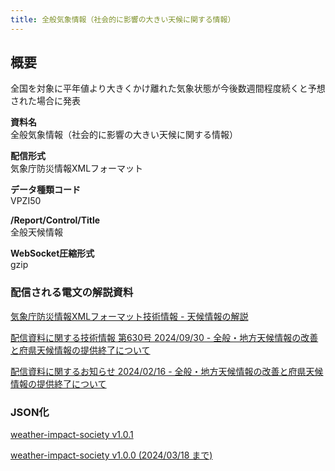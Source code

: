 ```yaml
---
title: 全般気象情報（社会的に影響の大きい天候に関する情報）
---
```


## 概要

全国を対象に平年値より大きくかけ離れた気象状態が今後数週間程度続くと予想された場合に発表

**資料名** <br/>
全般気象情報（社会的に影響の大きい天候に関する情報）

**配信形式** <br/>
気象庁防災情報XMLフォーマット

**データ種類コード** <br/>
VPZI50

**/Report/Control/Title** <br/>
全般天候情報

**WebSocket圧縮形式** <br/>
gzip

### 配信される電文の解説資料

[気象庁防災情報XMLフォーマット技術情報 - 天候情報の解説](https://dmdata.jp/docs/jma/manual/0241-0243.pdf)

[配信資料に関する技術情報 第630号 2024/09/30 - 全般・地方天候情報の改善と府県天候情報の提供終了について](https://dmdata.jp/docs/jma/technical/620.pdf)

[配信資料に関するお知らせ 2024/02/16 - 全般・地方天候情報の改善と府県天候情報の提供終了について](https://dmdata.jp/docs/jma/notice/20240216a.pdf)

### JSON化

[weather-impact-society v1.0.1](/docs/reference/conversion/json/schema/weather-impact-society.md)

[weather-impact-society v1.0.0 (2024/03/18 まで)](/docs/reference/conversion/json/schema/legacy/weather-impact-society_1.0.0.md)
